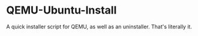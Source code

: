 # QEMU-Ubuntu-Install
A quick installer script for QEMU, as well as an uninstaller.
That's literally it.
